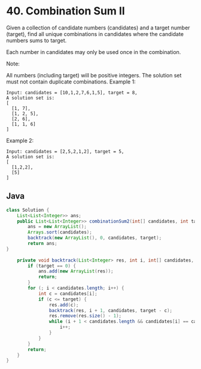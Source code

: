 # 40. Combination Sum II

Given a collection of candidate numbers (candidates) and a target number (target), find all unique combinations in candidates where the candidate numbers sums to target.

Each number in candidates may only be used once in the combination.

Note:

All numbers (including target) will be positive integers.
The solution set must not contain duplicate combinations.
Example 1:
```
Input: candidates = [10,1,2,7,6,1,5], target = 8,
A solution set is:
[
  [1, 7],
  [1, 2, 5],
  [2, 6],
  [1, 1, 6]
]
```

Example 2:
```
Input: candidates = [2,5,2,1,2], target = 5,
A solution set is:
[
  [1,2,2],
  [5]
]
```

<!-- ## Python
``` python

``` -->

## Java
``` java
class Solution {
    List<List<Integer>> ans;
    public List<List<Integer>> combinationSum2(int[] candidates, int target) {
        ans = new ArrayList();
        Arrays.sort(candidates);
        backtrack(new ArrayList(), 0, candidates, target);
        return ans;
}
    
    private void backtrack(List<Integer> res, int i, int[] candidates, int target) {
        if (target == 0) {
            ans.add(new ArrayList(res));
            return;
        }
        for (; i < candidates.length; i++) {
            int c = candidates[i];
            if (c <= target) {
                res.add(c);
                backtrack(res, i + 1, candidates, target - c);
                res.remove(res.size() - 1);
                while (i + 1 < candidates.length && candidates[i] == candidates[i + 1]) {
                    i++;
                }
            }
        }
        return;
    }
}
```
